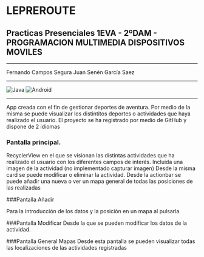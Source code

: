 # LEPREROUTE
## Practicas Presenciales 1EVA - 2ºDAM - PROGRAMACION MULTIMEDIA DISPOSITIVOS MOVILES

***

Fernando Campos Segura
Juan Senén García Saez

***

![Java](https://img.shields.io/badge/Java-red?style=for-the-badge&logo=Java&logoColor=white)
![Android](https://img.shields.io/badge/androidstudio-green?style=for-the-badge&logo=androidstudio&logoColor=white)

***

App creada con el fin de gestionar deportes de aventura.
Por medio de la misma se puede visualizar los distintitos deportes o actividades que haya realizado el usuario.
El proyecto se ha registrado por medio de GitHub y dispone de 2 idiomas

### Pantalla principal.
RecyclerView en el que se visionan las distintas actividades que ha realizado el usuario con los diferentes campos de interés. Incluida una imagen de la actividad (no implementado capturar imagen)
Desde la misma card se puede modificar o eliminar la actividad.
Desde la actionbar se puede añadir una nueva o ver un mapa general de todas las posiciones de las realizadas

###Pantalla Añadir

Para la introducción de los datos y la posición en un mapa al pulsarla

###Pantalla Modificar
Desde la que se pueden modificar los datos de la actividad.

###Pantalla General Mapas
Desde esta pantalla se pueden visualizar todas las localizaciones de las actividades registradas



